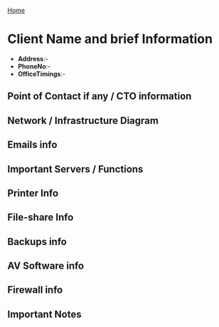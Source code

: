 [Home](../README.md)

# Client Name and brief Information

- **Address**:-
- **PhoneNo**:-
- **OfficeTimings**:-

## Point of Contact if any / CTO information


## Network / Infrastructure Diagram


## Emails info


## Important Servers / Functions


## Printer Info


## File-share Info


## Backups info


## AV Software info


## Firewall info


## Important Notes
